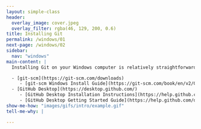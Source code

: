 ```yaml
---
layout: simple-class
header:
  overlay_image: cover.jpeg
  overlay_filter: rgba(46, 129, 200, 0.6)
title: Installing Git
permalink: /windows/01
next-page: /windows/02
sidebar:
  nav: "windows"
main-content: |
  Installing Git on your Windows computer is relatively straightforward. You can either download Git from git-scm or use install the GUI Git platform built with :heart: GitHub Desktop by GitHub. Once you have downloaded either installation option,  

  - [git-scm](https://git-scm.com/downloads)
     - [git-scm Windows Install Guide](https://git-scm.com/book/en/v2/Getting-Started-Installing-Git)
  - [GitHub Desktop](https://desktop.github.com/)
     - [GitHub Desktop Installation Instructions](https://help.github.com/desktop/guides/getting-started/installing-github-desktop/#platform-windows)
     - [GitHub Desktop Getting Started Guide](https://help.github.com/desktop/guides/getting-started/)
show-me-how: "images/gifs/intro/example.gif"
tell-me-why: |

---
```

